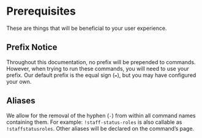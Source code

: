 # Prerequisites
These are things that will be beneficial to your user experience.

## Prefix Notice
Throughout this documentation, no prefix will be prepended to commands. However, when trying to run these commands, you will need to use your prefix. Our default prefix is the equal sign (`=`), but you may have configured your own.

## Aliases
We allow for the removal of the hyphen (`-`) from within all command names containing them. For example: `!staff-status-roles` is also callable as `!staffstatusroles`. Other aliases will be declared on the command’s page.